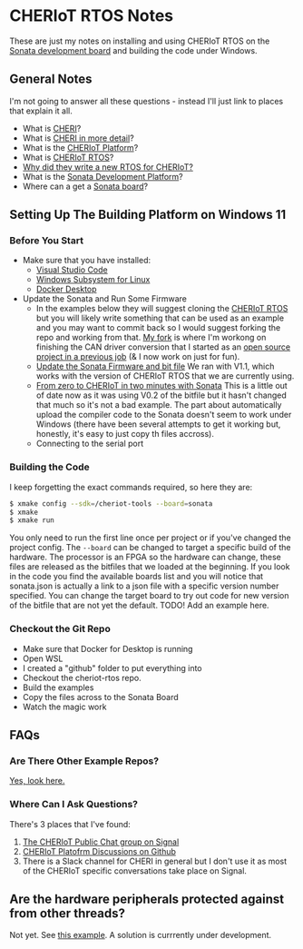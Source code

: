 # CHERIoT RTOS Notes

These are just my notes on installing and using CHERIoT RTOS on the [Sonata development board](https://lowrisc.github.io/sonata-system/) and building the code under Windows.

## General Notes
I'm not going to answer all these questions - instead I'll just link to places that explain it all.
* What is [CHERI](https://en.wikipedia.org/wiki/Capability_Hardware_Enhanced_RISC_Instructions)?
* What is [CHERI in more detail](https://www.cl.cam.ac.uk/research/security/ctsrd/cheri/)?
* What is the [CHERIoT Platform](https://github.com/CHERIoT-Platform)?
* What is [CHERIoT RTOS](https://github.com/CHERIoT-Platform/cheriot-rtos)?
* [Why did they write a new RTOS for CHERIoT?](https://cheriot.org/rtos/philosophy/history/2024/10/24/why-new-rtos.html)
* What is the [Sonata Development Platform](https://lowrisc.github.io/sonata-system/)?
* Where can a get a [Sonata board](https://www.mouser.co.uk/ProductDetail/NewAE/NAE-SONATA-ONE?qs=wT7LY0lnAe1k3dLvmL42Eg%3D%3D)?

## Setting Up The Building Platform on Windows 11
### Before You Start
* Make sure that you have installed:
  * [Visual Studio Code](https://apps.microsoft.com/detail/XP9KHM4BK9FZ7Q?hl=en-GB&gl=GB&ocid=pdpshare)
  * [Windows Subsystem for Linux](https://learn.microsoft.com/en-us/windows/wsl/install)
  * [Docker Desktop](https://docs.docker.com/desktop/setup/install/windows-install/)
* Update the Sonata and Run Some Firmware
  * In the examples below they will suggest cloning the [CHERIoT RTOS](https://github.com/CHERIoT-Platform/cheriot-rtos) but you will likely write something that can be used as an example and you may want to commit back so I would suggest forking the repo and working from that. [My fork](https://github.com/DjangoClouds/cheriot-rtos) is where I'm workong on finishing the CAN driver conversion that I started as an [open source project in a previous job](https://github.com/GrassHopper1977/cheriot-rtos-sonata-hardware/) (& I now work on just for fun).
  * [Update the Sonata Firmware and bit file](https://lowrisc.github.io/sonata-system/doc/guide/updating-system.html) We ran with V1.1, which works with the version of CHERIoT RTOS that we are currently using.
  * [From zero to CHERIoT in two minutes with Sonata](https://cheriot.org/fpga/ibex/2024/06/10/sonata-quick-start.html) This is a little out of date now as it was using V0.2 of the bitfile but it hasn't changed that much so it's not a bad example. The part about automatically upload the compiler code to the Sonata doesn't seem to work under Windows (there have been several attempts to get it working but, honestly, it's easy to just copy th files accross). 
  * Connecting to the serial port
 
### Building the Code
I keep forgetting the exact commands required, so here they are:
```sh
$ xmake config --sdk=/cheriot-tools --board=sonata
$ xmake
$ xmake run
```
You only need to run the first line once per project or if you've changed the project config. The `--board` can be changed to target a specific build of the hardware. The processor is an FPGA so the hardware can change, these files are released as the bitfiles that we loaded at the beginning. If you look in the code you find the available boards list and you will notice that sonata.json is actually a link to a json file with a specific version number specified. You can change the target board to try out code for new version of the bitfile that are not yet the default.
TODO! Add an example here.

### Checkout the Git Repo
* Make sure that Docker for Desktop is running
* Open WSL
* I created a "github" folder to put everything into
* Checkout the cheriot-rtos repo.
* Build the examples
* Copy the files across to the Sonata Board
* Watch the magic work

## FAQs
### Are There Other Example Repos?
[Yes, look here.](https://github.com/CHERIoT-Platform)

### Where Can I Ask Questions?
There's 3 places that I've found:
1. [The CHERIoT Public Chat group on Signal](https://signal.group/#CjQKIElxAs3t3MUEMOEmQEuMHRK4rErUk2xVeFzjAjFXAShzEhCK9qQwEMFKGLGZnCjrQ7zm)
2. [CHERIoT Platofrm Discussions on Github](https://github.com/orgs/CHERIoT-Platform/discussions)
3. There is a Slack channel for CHERI in general but I don't use it as most of the CHERIoT specific conversations take place on Signal.

## Are the hardware peripherals protected against from other threads?
Not yet. See [this example](https://github.com/GrassHopper1977/cheriot-rtos-sonata-hardware/tree/main/examples/15.testing). A solution is currrently under development.
